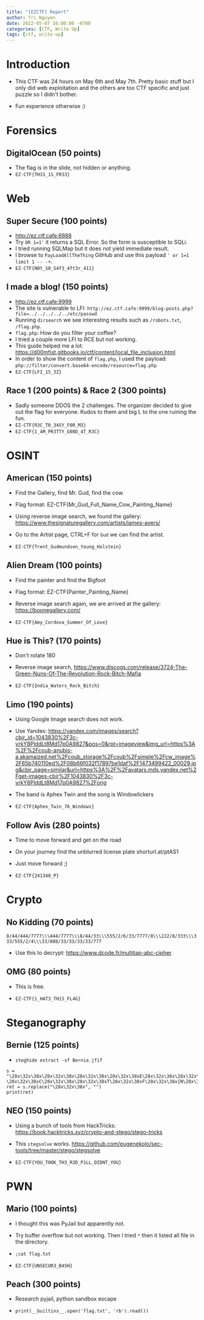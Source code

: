 ```yaml
---
title: "[EZCTF] Report"
author: Tri Nguyen
date: 2022-05-07 16:00:00 -0700
categories: [CTF, Write Up]
tags: [ctf, write-up]
---
```


# Introduction

- This CTF was 24 hours on May 6th and May 7th. Pretty basic stuff but I only did web exploitation and the others are too CTF specific and just puzzle so I didn't bother. 

- Fun experience otherwise :)

# Forensics 
## DigitalOcean (50 points)
- The flag is in the slide, not hidden or anything.
- `EZ-CTF{TH1S_1S_FR33}`

# Web 
## Super Secure (100 points)
- http://ez.ctf.cafe:8888
- Try `OR 1=1'` it returns a SQL Error. So the form is susceptible to SQLi.
- I tried running SQLMap but it does not yield immediate result.
- I browse to `PayLoadAllTheThing` GitHub and use this payload `' or 1=1 limit 1 -- -+`.
- `EZ-CTF{N0t_S0_S4f3_4ft3r_411}`

## I made a blog! (150 points)
- http://ez.ctf.cafe:9999
- The site is vulnerable to LFI: `http://ez.ctf.cafe:9999/blog-posts.php?file=../../../../../etc/passwd`
- Running `dirsearch` we see interesting results such as `/robots.txt`, `/flag.php`.
- `flag.php`: How do you filter your coffee?
- I tried a couple more LFI to RCE but not working.
- This guide helped me a lot: https://d00mfist.gitbooks.io/ctf/content/local_file_inclusion.html
- In order to show the content of `flag.php`, I used the payload: `php://filter/convert.base64-encode/resource=flag.php`
- `EZ-CTF{LFI_1S_3Z}`

## Race 1 (200 points) & Race 2 (300 points)
- Sadly someone DDOS the 2 challenges. The organizer decided to give out the flag for everyone. Kudos to them and big L to the one ruining the fun.
- `EZ-CTF{R3C_T0_34SY_F0R_M3}`
- `EZ-CTF{1_4M_PR3TTY_G00D_4T_R3C}`

# OSINT

## American (150 points)
- Find the Gallery, find Mr. Gud, find the cow.
- Flag format: EZ-CTF{Mr_Gud_Full_Name_Cow_Painting_Name}

- Using reverse image search, we found the gallery: https://www.thesignaturegallery.com/artists/james-ayers/

- Go to the Artist page, CTRL+F for `Gud` we can find the artist.

- `EZ-CTF{Trent_Gudmundsen_Young_Holstein}`

## Alien Dream (100 points)
- Find the painter and find the Bigfoot

- Flag format: EZ-CTF{Painter_Painting_Name}

- Reverse image search again, we are arrived at the gallery: https://boonegallery.com/

- `EZ-CTF{Amy_Cordova_Summer_Of_Love}`

## Hue is This? (170 points)
- Don't rotate 180

- Reverse image search, https://www.discogs.com/release/3724-The-Green-Nuns-Of-The-Revolution-Rock-Bitch-Mafia

- `EZ-CTF{India_Waters_Rock_Bitch}`

## Limo (190 points)
- Using Google Image search does not work.

- Use Yandex: https://yandex.com/images/search?cbir_id=1043830%2F3c-vrkY8PlddLt8Md17p0A9827&pos=0&rpt=imageview&img_url=https%3A%2F%2Fcoub-anubis-a.akamaized.net%2Fcoub_storage%2Fcoub%2Fsimple%2Fcw_image%2F65b740110ed%2F08b66f032f17897be1daf%2F1473499422_00029.jpg&cbir_page=similar&url=https%3A%2F%2Favatars.mds.yandex.net%2Fget-images-cbir%2F1043830%2F3c-vrkY8PlddLt8Md17p0A9827%2Forig

- The band is Aphex Twin and the song is Windowlickers

- `EZ-CTF{Aphex_Twin_76_Windows}`

## Follow Avis (280 points)

- Time to move forward and get on the road
- On your journey find the unblurred license plate
shorturl.at/ptAS1

- Just move forward ;)
- `EZ-CTF{241340_P}`

# Crypto

## No Kidding (70 points)

`8/44/444/7777\\\444/7777\\\8/44/33\\\555/2/6/33/7777/8\\\222/8/333\\\333/555/2/4\\\33/888/33/33/33/33/777`

- Use this to decrypt: https://www.dcode.fr/multitap-abc-cipher

## OMG (80 points)

- This is free.

- `EZ-CTF{1_HAT3_TH15_FL4G}`

# Steganography

## Bernie (125 points)

- `steghide extract -sf Bernie.jfif`

```python3
s = "\28x\32x\38x\28x\32x\38x\28x\32x\38x\28x\32x\38xE\28x\32x\38x\28x\32x\38xZ\28x\32x\38x-\28x\32x\38xC\28x\32x\38x\28x\32x\38xT\28x\32x\38xF\28x\32x\38x{N\28x\32x\38xO\28x\32x\38xW\28x\32x\38x_\28x\32x\38x\28x\32x\38xY\28x\32x\38x\28x\32x\38xO\28x\32x\38xU_\28x\32x\38xS\28x\32x\38x\28x\32x\38x\28x\32x\38x\28x\32x\38xE\28x\32x\38x\28x\32x\38xE\28x\32x\38x_\28x\32x\38xM\28x\32x\38xE\28x\32x\38x\28x\32x\38x_\28x\32x\38xN\28x\32x\38xI\28x\32x\38x\28x\32x\38xC\28x\32x\38xE\28x\32x\38x}\28x\32x\38x\28x\32x\38x\28x\32x\38x\28x\32x\38x\28x\32x\38x\28x\32x\38x"
ret = s.replace("\28x\32x\38x", "")
print(ret)
```

## NEO (150 points)

- Using a bunch of tools from HackTricks: https://book.hacktricks.xyz/crypto-and-stego/stego-tricks

- This `stegsolve` works. https://github.com/eugenekolo/sec-tools/tree/master/stego/stegsolve

- `EZ-CTF{YOU_TOOK_TH3_R3D_P1LL_DIDNT_YOU}`

# PWN

## Mario (100 points)

- I thought this was PyJail but apparently not.

- Try buffer overflow but not working. Then I tried `*` then it listed all file in the directory.

- `;cat flag.txt`

- `EZ-CTF{UNSECUR3_B4SH}`

## Peach (300 points)

- Research pyjail, python sandbox escape

- `print(__builtins__.open('flag.txt', 'rb').read())`






